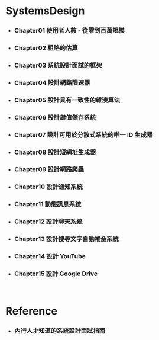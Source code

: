 SystemsDesign
=====
* ### Chapter01 使用者人數 - 從零到百萬規模
* ### Chapter02 粗略的估算
* ### Chapter03 系統設計面試的框架
* ### Chapter04 設計網路限速器
* ### Chapter05 設計具有一致性的雜湊算法
* ### Chapter06 設計鍵值儲存系統
* ### Chapter07 設計可用於分散式系統的唯一 ID 生成器
* ### Chapter08 設計短網址生成器
* ### Chapter09 設計網路爬蟲
* ### Chapter10 設計通知系統
* ### Chapter11 動態訊息系統
* ### Chapter12 設計聊天系統
* ### Chapter13 設計搜尋文字自動補全系統
* ### Chapter14 設計 YouTube
* ### Chapter15 設計 Google Drive
<br />

Reference
=====
* ### 內行人才知道的系統設計面試指南

